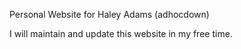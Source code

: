 Personal Website for Haley Adams (adhocdown)

I will maintain and update this website in my free time. 

